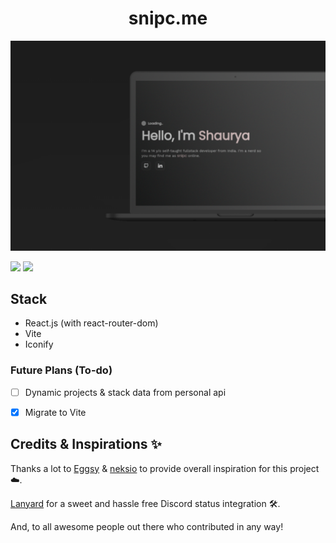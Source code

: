 <h1 align='center'>snipc.me</h1>

![ss](src/assets/ss.png)

![](https://img.shields.io/badge/Render-46E3B7?style=for-the-badge&logo=render&logoColor=white)
![](https://img.shields.io/badge/React-20232A?style=for-the-badge&logo=react&logoColor=61DAFB)

## Stack
- React.js (with react-router-dom)
- Vite
- Iconify

### Future Plans (To-do)
- [ ] Dynamic projects & stack data from personal api
- [x] Migrate to Vite


## Credits & Inspirations ✨

Thanks a lot to [Eggsy](https://eggsy.xyz) & [neksio](https://wounds.rip) to provide overall inspiration for this project ☁️.

[Lanyard](https://github.com/Phineas/Lanyard) for a sweet and hassle free Discord status integration 🛠️.

And, to all awesome people out there who contributed in any way!    

